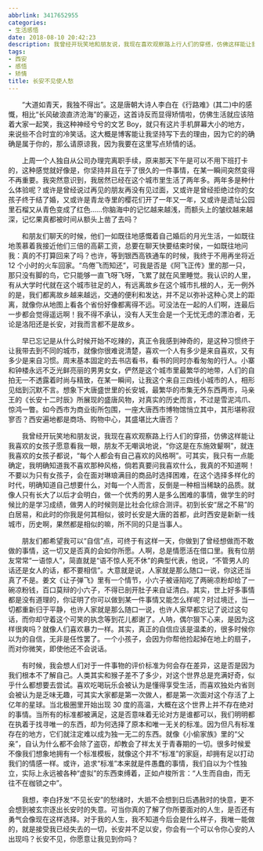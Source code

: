 ```yaml
---
abbrlink: 3417652955
categories:
- 生活感悟
date: 2018-08-10 20:42:23
description: 我曾经开玩笑地和朋友说，我现在喜欢观察路上行人们的穿搭，仿佛这样能让我喜欢的女孩子愿意看我一眼，朋友不无嘲讽地说，“你这是在东施效颦啊”，就连我喜欢的女孩子都说，“每个人都会有自己喜欢的风格啊”;对于我的人生，我不知道今后会是什么样子，我唯一能做的，就是接受我已经失去的一切，长安并不足以安，你会有一个可以令你心安的人出现吗;不要以为只有女孩子，会在面对琳琅满目的商品时选择困难，在这个选择多样化的时代，明确知道自己想要什么，对每一个人而言，反倒是一种相当稀缺的品质
tags:
- 西安
- 感悟
- 矫情
title: 长安不见使人愁
---
```


&emsp;&emsp;“大道如青天，我独不得出”。这是唐朝大诗人李白在《行路难》(其二)中的感慨，相比“长风破浪直济沧海”的豪迈，这首诗反而显得矫情啦，仿佛生活就应该陪着大家一起笑，我这种神经兮兮的文艺 Boy，就只有这片手机屏幕大小的地方，来说些不合时宜的冷笑话。这大概是博客能让我坚持写下去的理由，因为它的的确确是属于你的，那么请原谅我，因为我要在这里写点矫情的话。

&emsp;&emsp;上周一个人独自从公司办理完离职手续，原来那天下午是可以不用下班打卡的，这种感觉就好像是，你坚持并且在乎了很久的一件事情，在某一瞬间突然变得不再重要。我突然意识到，我居然已经在这个城市里生活了两年多。两年多是种什么体验呢？或许是曾经说过再见的朋友再没有见过面，又或许是曾经拒绝过你的女孩子终于结了婚，又或许是青龙寺里的樱花们开了一年又一年，又或许是遗址公园里石榴又从青色变成了红色……你脑海中的记忆越来越浅，而额头上的皱纹越来越深，记忆果真都被时间从额头上凿了去吗？

&emsp;&emsp;和朋友们聊天的时候，他们一如既往地感慨着自己婚后的月光生活，一如既往地羡慕着我接近他们三倍的高薪工资，总要在聊天快要结束时侯，一如既往地问我：真的不打算回来了吗？也许，等到银西高铁通车的时候，我终于不用再坐将近 12 个小时的火车回家。“鸟倦飞而知还”，可我是否是《阿飞正传》里的那一只，那只没有脚的鸟，它只能够一直飞呀飞呀，飞累了就在风里睡觉。我认识的人里，有从大学时代就在这个城市驻足的人，有远离故乡在这个城市扎根的人，无一例外的是，我们都离故乡越来越远，交通的便利和发达，并不足以弥补这种心灵上的距离，就像你从地图上看各个省份好像都离得不远。可没法在一起的人们啊，连最后一步都会觉得遥远啊！我不得不承认，没有人天生会是一个无忧无虑的漂泊者，无论是洛阳还是长安，对我而言都不是故乡。

&emsp;&emsp;早已忘记是从什么时候开始不吃辣的，真正令我感到神奇的，是这种习惯终于让我带去到不同的城市，就像你很难说清楚，喜欢一个人有多少是来自喜欢，又有多少是来自习惯。周末基本固定的去书店看书，看书的同时亦看匆匆的行人。小寨和钟楼永远不乏光鲜亮丽的男男女女，俨然是这个城市里最繁华的地带，人们的自拍无一不透露着时尚与精致，在某一瞬间，让我这个来自三四线小城市的人，相形见绌到沉默不言。想象下大唐盛世里的长安城，最繁华的市集无外东西两市，马亲王的《长安十二时辰》所展现的盛唐风物，对真实的历史而言，不过是雪泥鸿爪、惊鸿一瞥。如今西市为商业街所包围，一座大唐西市博物馆悄立其中，其形堪称寂寥否？西安遍地都是商场、购物中心，其盛堪比大唐否？

&emsp;&emsp;我曾经开玩笑地和朋友说，我现在喜欢观察路上行人们的穿搭，仿佛这样能让我喜欢的女孩子愿意看我一眼，朋友不无嘲讽地说，“你这是在东施效颦啊”，就连我喜欢的女孩子都说，“每个人都会有自己喜欢的风格啊”。可其实，我只有一点能确定，我明确知道我不喜欢那种风格，倘若真要问我喜欢什么，我真的不知道啊！不要以为只有女孩子，会在面对琳琅满目的商品时选择困难，在这个选择多样化的时代，明确知道自己想要什么，对每一个人而言，反倒是一种相当稀缺的品质。就像人只有长大了以后才会明白，做一个优秀的男人是多么困难的事情，做学生的时候比的是学习成绩，做男人的时候则是比社会化综合测评。初到长安“居之不易”的白居易，和此时的你我是何其相似，彼时长安是大唐的首都，此时西安是新新一线城市，历史啊，果然都是相似的嘛，所不同的只是当事人。

&emsp;&emsp;朋友们都希望我可以“自信”点，可终于有这样一天，你做到了曾经想做而不敢做的事情，这一切又是否真的会如你所愿。人啊，总是情愿活在借口里。我有位朋友常常“一语惊人”，简直就是“语不惊人死不休”的典型代表，他说，“不管男人的话还是女人的话，都不要相信”。大意就是说，人家就是那么随口一说，你这还当真了不是。姜文《让子弹飞》里有一个情节，小六子被诬陷吃了两碗凉粉却给了一碗凉粉钱，百口莫辩的小六子，不得已剖开肚子来自证清白。其实，世上好多事情都是没有道理的，你证明了你可以做到某一件事情又能怎么样呢？时过境迁，当一切都重新归于平静，也许人家就是那么随口一说，也许人家早都忘记了说过这句话，而你却守着这个可笑的执念等到花儿都谢了。人呐，偶尔狠下心来，是因为这样很爽吗？就像人们喜欢暴力一样。其实，真正的自信应该是温柔的，很多时候你以为的自信，无非是任性罢了。一个小孩子，会因为你帮他捡起掉在地上的扇子，而对你微笑，即使他还不会说话。

&emsp;&emsp;有时候，我会想人们对于一件事物的评价标准为何会存在差异，这是否是因为我们根本不了解自己。人类其实和猴子差不了多少，对这个世界总是充满好奇，似乎什么都想要去尝试。喜欢吃喝玩乐会被认为是懂得享受生活，而喜欢独处内省则会被认为是乏味无趣，可其实大家都是第一次做人，都是第一次面对这个存活了上亿年的星球。当北极圈里开始出现 30 度的高温，大概在这个世界上并不存在绝对的事情。当所有的标准都被满足，这是否意味着无论对方是谁都可以，我们明明都在执着于找寻唯一的东西，却为何选择了原本和唯一无关的标准。因为但凡有标准存在的地方，它们就注定难以成为独一无二的东西。就像《小偷家族》里的“父亲”，自认为什么都不会除了盗窃，却教会了祥太关于青春期的一切。很多时候爱不像我们想象地拥有一个标准模板，就像这个并不“标准”的家庭，却拥有足以打动我们的情感一样。或许，追求“标准”本来就是件愚蠢的事情，我们自以为个性独立，实际上永远被各种“虚拟”的东西束缚着，正如卢梭所言：“人生而自由，而无往不在枷锁之中”。

&emsp;&emsp;我想，李白抒发“不见长安”的愁绪时，大抵不会想到日后遇赦时的快意，更不会想到被玄宗逐出长安时的失意。可当你真的了解了你所要面对的人生，是否还有勇气会像现在这样选择。对于我的人生，我不知道今后会是什么样子，我唯一能做的，就是接受我已经失去的一切，长安并不足以安，你会有一个可以令你心安的人出现吗？长安不见，你愿意让我见到你吗？
